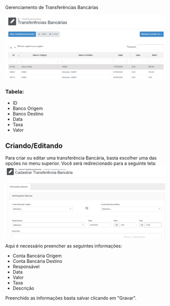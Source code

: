 Gerenciamento de Transferências Bancárias

![](/assets/Pasted_image_20250518152137.png)

### Tabela:
- ID
- Banco Origem
- Banco Destino
- Data
- Taxa
- Valor

## Criando/Editando

Para criar ou editar uma transferência Bancária, basta escolher uma das opções no menu superior. Você será redirecionado para a seguinte tela:
![](/assets/Pasted_image_20250518152415.png)

Aqui é necessário preencher as seguintes informações:
- Conta Bancária Origem
- Conta Bancária Destino
- Responsável
- Data
- Valor
- Taxa
- Descrição

Preenchido as informações basta salvar clicando em "Gravar".